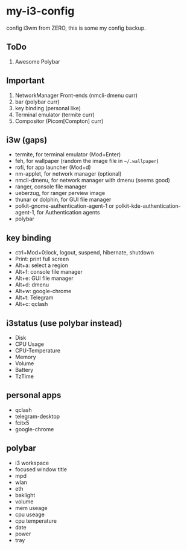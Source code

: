 # my-i3-config
config i3wm from ZERO, this is some my config backup.

## ToDo
1. Awesome Polybar

## Important
1. NetworkManager Front-ends (nmcli-dmenu curr)
2. bar (polybar curr)
3. key binding (personal like)
4. Terminal emulator (termite curr)
5. Compositor (Picom[Compton] curr)

## i3w (gaps)
- termite, for terminal emulator (Mod+Enter)
- feh, for wallpaper (random the image file in `~/.wallpaper`)
- rofi, for app launcher (Mod+d)
- nm-applet, for network manager (optional)
- nmcli-dmenu, for network manager with dmenu (seems good)
- ranger, console file manager
- ueberzug, for ranger perview image
- thunar or dolphin, for GUI file manager
- polkit-gnome-authentication-agent-1 or polkit-kde-authentication-agent-1, for Authentication agents
- polybar

## key binding
- ctrl+Mod+0:lock, logout, suspend, hibernate, shutdown
- Print: print full screen
- Alt+a: select a region
- Alt+f: console file manager
- Alt+e: GUI file manager
- Alt+d: dmenu
- Alt+w: google-chrome
- Alt+t: Telegram
- Alt+c: qclash

## i3status (use polybar instead)
- Disk
- CPU Usage
- CPU-Temperature
- Memory
- Volume
- Battery
- TzTime

## personal apps
- qclash
- telegram-desktop
- fcitx5
- google-chrome

## polybar
- i3 workspace
- focused window title
- mpd
- wlan
- eth
- baklight
- volume
- mem useage
- cpu useage
- cpu temperature
- date
- power
- tray
